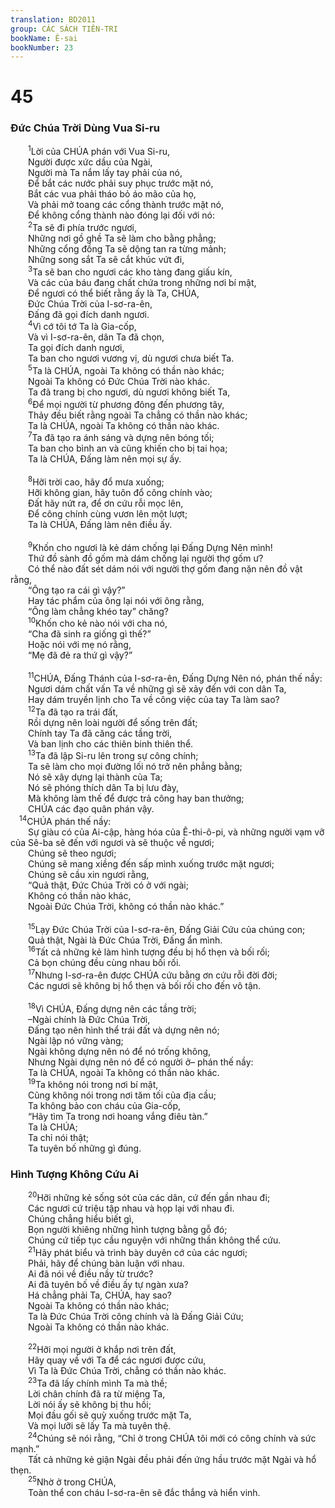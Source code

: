 ```yaml
---
translation: BD2011
group: CÁC SÁCH TIÊN-TRI
bookName: Ê-sai 
bookNumber: 23
---
```


<div class="title"><h1>45</h1><h3>Ðức Chúa Trời Dùng Vua Si-ru</h3></div>
<span class="verse es_45_1">  <sup>1</sup>Lời của CHÚA phán với Vua Si-ru,<br/>  Người được xức dầu của Ngài,<br/>  Người mà Ta nắm lấy tay phải của nó,<br/>  Ðể bắt các nước phải suy phục trước mặt nó,<br/>  Bắt các vua phải tháo bỏ áo mão của họ,<br/>  Và phải mở toang các cổng thành trước mặt nó,<br/>  Ðể không cổng thành nào đóng lại đối với nó:<br/></span>
<span class="verse es_45_2">  <sup>2</sup>Ta sẽ đi phía trước ngươi,<br/>  Những nơi gồ ghề Ta sẽ làm cho bằng phẳng;<br/>  Những cổng đồng Ta sẽ dộng tan ra từng mảnh;<br/>  Những song sắt Ta sẽ cắt khúc vứt đi,<br/></span>
<span class="verse es_45_3">  <sup>3</sup>Ta sẽ ban cho ngươi các kho tàng đang giấu kín,<br/>  Và các của báu đang chất chứa trong những nơi bí mật,<br/>  Ðể ngươi có thể biết rằng ấy là Ta, CHÚA,<br/>  Ðức Chúa Trời của I-sơ-ra-ên,<br/>  Ðấng đã gọi đích danh ngươi.<br/></span>
<span class="verse es_45_4">  <sup>4</sup>Vì cớ tôi tớ Ta là Gia-cốp,<br/>  Và vì I-sơ-ra-ên, dân Ta đã chọn,<br/>  Ta gọi đích danh ngươi,<br/>  Ta ban cho ngươi vương vị, dù ngươi chưa biết Ta.<br/></span>
<span class="verse es_45_5">  <sup>5</sup>Ta là CHÚA, ngoài Ta không có thần nào khác;<br/>  Ngoài Ta không có Ðức Chúa Trời nào khác.<br/>  Ta đã trang bị cho ngươi, dù ngươi không biết Ta,<br/></span>
<span class="verse es_45_6">  <sup>6</sup>Ðể mọi người từ phương đông đến phương tây,<br/>  Thảy đều biết rằng ngoài Ta chẳng có thần nào khác;<br/>  Ta là CHÚA, ngoài Ta không có thần nào khác.<br/></span>
<span class="verse es_45_7">  <sup>7</sup>Ta đã tạo ra ánh sáng và dựng nên bóng tối;<br/>  Ta ban cho bình an và cũng khiến cho bị tai họa;<br/>  Ta là CHÚA, Ðấng làm nên mọi sự ấy.<br/><br/></span>
<span class="verse es_45_8">  <sup>8</sup>Hỡi trời cao, hãy đổ mưa xuống;<br/>  Hỡi không gian, hãy tuôn đổ công chính vào;<br/>  Ðất hãy nứt ra, để ơn cứu rỗi mọc lên,<br/>  Ðể công chính cùng vươn lên một lượt;<br/>  Ta là CHÚA, Ðấng làm nên điều ấy.<br/><br/></span>
<span class="verse es_45_9">  <sup>9</sup>Khốn cho ngươi là kẻ dám chống lại Ðấng Dựng Nên mình!<br/>  Thứ đồ sành đồ gốm mà dám chống lại người thợ gốm ư?<br/>  Có thể nào đất sét dám nói với người thợ gốm đang nặn nên đồ vật rằng,<br/>  “Ông tạo ra cái gì vậy?” <br/>  Hay tác phẩm của ông lại nói với ông rằng,<br/>  “Ông làm chẳng khéo tay” chăng?<br/></span>
<span class="verse es_45_10">  <sup>10</sup>Khốn cho kẻ nào nói với cha nó, <br/>  “Cha đã sinh ra giống gì thế?” <br/>  Hoặc nói với mẹ nó rằng,<br/>  “Mẹ đã đẻ ra thứ gì vậy?”<br/><br/></span>
<span class="verse es_45_11">  <sup>11</sup>CHÚA, Ðấng Thánh của I-sơ-ra-ên, Ðấng Dựng Nên nó, phán thế nầy: <br/>  Ngươi dám chất vấn Ta về những gì sẽ xảy đến với con dân Ta,<br/>  Hay dám truyền lịnh cho Ta về công việc của tay Ta làm sao?<br/></span>
<span class="verse es_45_12">  <sup>12</sup>Ta đã tạo ra trái đất,<br/>  Rồi dựng nên loài người để sống trên đất;<br/>  Chính tay Ta đã căng các tầng trời,<br/>  Và ban lịnh cho các thiên binh thiên thể. <br/></span>
<span class="verse es_45_13">  <sup>13</sup>Ta đã lập Si-ru lên trong sự công chính;<br/>  Ta sẽ làm cho mọi đường lối nó trở nên phẳng bằng;<br/>  Nó sẽ xây dựng lại thành của Ta;<br/>  Nó sẽ phóng thích dân Ta bị lưu đày,<br/>  Mà không làm thế để được trả công hay ban thưởng;<br/>  CHÚA các đạo quân phán vậy.<br/></span>
<span class="verse es_45_14"> <sup>14</sup>CHÚA phán thế nầy: <br/>  Sự giàu có của Ai-cập, hàng hóa của Ê-thi-ô-pi, và những người vạm vỡ của Sê-ba sẽ đến với ngươi và sẽ thuộc về ngươi;<br/>  Chúng sẽ theo ngươi;<br/>  Chúng sẽ mang xiềng đến sấp mình xuống trước mặt ngươi;<br/>  Chúng sẽ cầu xin ngươi rằng,<br/>  “Quả thật, Ðức Chúa Trời có ở với ngài;<br/>  Không có thần nào khác,<br/>  Ngoài Ðức Chúa Trời, không có thần nào khác.”<br/><br/></span>
<span class="verse es_45_15">  <sup>15</sup>Lạy Ðức Chúa Trời của I-sơ-ra-ên, Ðấng Giải Cứu của chúng con;<br/>  Quả thật, Ngài là Ðức Chúa Trời, Ðấng ẩn mình.<br/></span>
<span class="verse es_45_16">  <sup>16</sup>Tất cả những kẻ làm hình tượng đều bị hổ thẹn và bối rối;<br/>  Cả bọn chúng đều cùng nhau bối rối.<br/></span>
<span class="verse es_45_17">  <sup>17</sup>Nhưng I-sơ-ra-ên được CHÚA cứu bằng ơn cứu rỗi đời đời;<br/>  Các ngươi sẽ không bị hổ thẹn và bối rối cho đến vô tận.<br/><br/></span>
<span class="verse es_45_18">  <sup>18</sup>Vì CHÚA, Ðấng dựng nên các tầng trời;<br/>  –Ngài chính là Ðức Chúa Trời,<br/>  Ðấng tạo nên hình thể trái đất và dựng nên nó;<br/>  Ngài lập nó vững vàng;<br/>  Ngài không dựng nên nó để nó trống không,<br/>  Nhưng Ngài dựng nên nó để có người ở– phán thế nầy: <br/>  Ta là CHÚA, ngoài Ta không có thần nào khác.<br/></span>
<span class="verse es_45_19">  <sup>19</sup>Ta không nói trong nơi bí mật,<br/>  Cũng không nói trong nơi tăm tối của địa cầu;<br/>  Ta không bảo con cháu của Gia-cốp,<br/>  “Hãy tìm Ta trong nơi hoang vắng điêu tàn.” <br/>  Ta là CHÚA; <br/>  Ta chỉ nói thật;<br/>  Ta tuyên bố những gì đúng.<br/></span>
<div class="title"><h3>Hình Tượng Không Cứu Ai</h3></div>
<span class="verse es_45_20">  <sup>20</sup>Hỡi những kẻ sống sót của các dân, cứ đến gần nhau đi;<br/>  Các ngươi cứ triệu tập nhau và họp lại với nhau đi.<br/>  Chúng chẳng hiểu biết gì,<br/>  Bọn người khiêng những hình tượng bằng gỗ đó;<br/>  Chúng cứ tiếp tục cầu nguyện với những thần không thể cứu.<br/></span>
<span class="verse es_45_21">  <sup>21</sup>Hãy phát biểu và trình bày duyên cớ của các ngươi;<br/>  Phải, hãy để chúng bàn luận với nhau.<br/>  Ai đã nói về điều nầy từ trước?<br/>  Ai đã tuyên bố về điều ấy tự ngàn xưa?<br/>  Há chẳng phải Ta, CHÚA, hay sao?<br/>  Ngoài Ta không có thần nào khác;<br/>  Ta là Ðức Chúa Trời công chính và là Ðấng Giải Cứu;<br/>  Ngoài Ta không có thần nào khác.<br/><br/></span>
<span class="verse es_45_22">  <sup>22</sup>Hỡi mọi người ở khắp nơi trên đất,<br/>  Hãy quay về với Ta để các ngươi được cứu,<br/>  Vì Ta là Ðức Chúa Trời, chẳng có thần nào khác.<br/></span>
<span class="verse es_45_23">  <sup>23</sup>Ta đã lấy chính mình Ta mà thề;<br/>  Lời chân chính đã ra từ miệng Ta,<br/>  Lời nói ấy sẽ không bị thu hồi;<br/>  Mọi đầu gối sẽ quỳ xuống trước mặt Ta,<br/>  Và mọi lưỡi sẽ lấy Ta mà tuyên thệ.<br/></span>
<span class="verse es_45_24">  <sup>24</sup>Chúng sẽ nói rằng, “Chỉ ở trong CHÚA tôi mới có công chính và sức mạnh.”<br/>  Tất cả những kẻ giận Ngài đều phải đến ứng hầu trước mặt Ngài và hổ thẹn.<br/></span>
<span class="verse es_45_25">  <sup>25</sup>Nhờ ở trong CHÚA,<br/>  Toàn thể con cháu I-sơ-ra-ên sẽ đắc thắng và hiển vinh.<br/></span>
